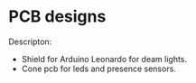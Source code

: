 PCB designs 
================================

Descripton:
- Shield for Arduino Leonardo for deam lights.
- Cone pcb for leds and presence sensors.

